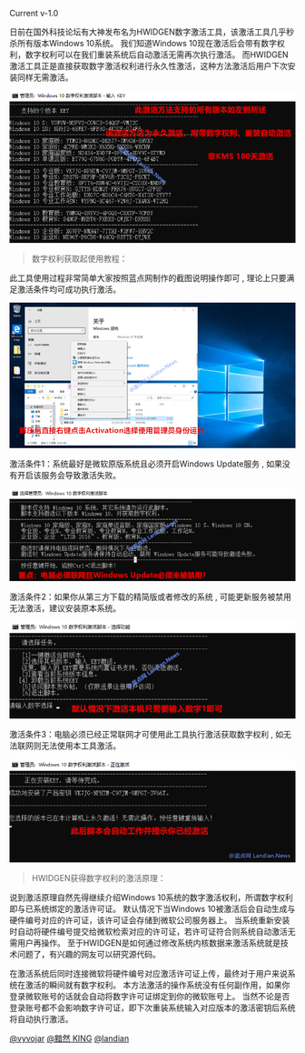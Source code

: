 Current v-1.0

日前在国外科技论坛有大神发布名为HWIDGEN数字激活工具，该激活工具几乎秒杀所有版本Windows 10系统。
我们知道Windows 10现在激活后会带有数字权利，数字权利可以在我们重装系统后自动激活无需再次执行激活。
而HWIDGEN激活工具正是直接获取数字激活权利进行永久性激活，这种方法激活后用户下次安装同样无需激活。

![](./img/47882-6.png)

> 数字权利获取起使用教程：

此工具使用过程非常简单大家按照蓝点网制作的截图说明操作即可 , 理论上只要满足激活条件均可成功执行激活。

![](./img/47882-2.png)

激活条件1：系统最好是微软原版系统且必须开启Windows Update服务 , 如果没有开启该服务会导致激活失败。

![](./img/47882-3.png)

激活条件2：如果你从第三方下载的精简版或者修改的系统 ,  可能更新服务被禁用无法激活，建议安装原本系统。

![](./img/47882-4.png)

激活条件3：电脑必须已经正常联网才可使用此工具执行激活获取数字权利 ,  如无法联网则无法使用本工具激活。

![](./img/47882-5.png)

> HWIDGEN获得数字权利的激活原理：

说到激活原理自然先得继续介绍Windows 10系统的数字激活权利，所谓数字权利即与已系统绑定的激活许可证。
默认情况下当Windows 10被激活后会自动生成与硬件编号对应的许可证，该许可证会存储到微软公司服务器上。
当系统重新安装时自动将硬件编号提交给微软检索对应的许可证，若许可证符合则系统自动激活无需用户再操作。
至于HWIDGEN是如何通过修改系统内核数据来激活系统就是技术问题了，有兴趣的网友可以研究源代码。

在激活系统后同时连接微软将硬件编号对应激活许可证上传，最终对于用户来说系统在激活的瞬间就有数字权利。
本方法激活的操作系统没有任何副作用，如果你登录微软账号的话就会自动将数字许可证绑定到你的微软账号上。
当然不论是否登录账号都不会影响数字许可证，即下次重装系统输入对应版本的激活密钥后系统将自动执行激活。

[@vyvojar](https://github.com/vyvojar/slshim) [@黯然 KING](http://bbs.pcbeta.com/viewthread-1786788-1-1.html)
[@landian](https://www.landiannews.com/archives/47882.html)